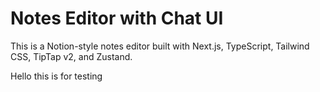# Notes Editor with Chat UI
This is a Notion-style notes editor built with Next.js, TypeScript, Tailwind CSS, TipTap v2, and Zustand.

Hello this is for testing
